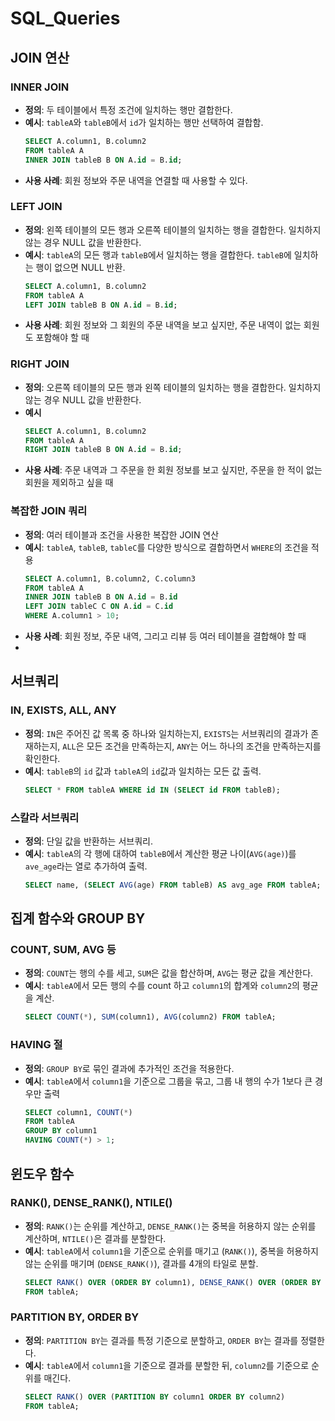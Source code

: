 # SQL_Queries

## JOIN 연산

### INNER JOIN
- **정의**: 두 테이블에서 특정 조건에 일치하는 행만 결합한다.
- **예시**: `tableA`와 `tableB`에서 `id`가 일치하는 행만 선택하여 결합함.
    ```sql
    SELECT A.column1, B.column2 
    FROM tableA A 
    INNER JOIN tableB B ON A.id = B.id;
    ```
- **사용 사례**: 회원 정보와 주문 내역을 연결할 때 사용할 수 있다.

### LEFT JOIN
- **정의**: 왼쪽 테이블의 모든 행과 오른쪽 테이블의 일치하는 행을 결합한다. 일치하지 않는 경우 NULL 값을 반환한다.
- **예시**: `tableA`의 모든 행과 `tableB`에서 일치하는 행을 결합한다. `tableB`에 일치하는 행이 없으면 NULL 반환.
    ```sql
    SELECT A.column1, B.column2 
    FROM tableA A 
    LEFT JOIN tableB B ON A.id = B.id;
    ```
- **사용 사례**: 회원 정보와 그 회원의 주문 내역을 보고 싶지만, 주문 내역이 없는 회원도 포함해야 할 때 

### RIGHT JOIN
- **정의**: 오른쪽 테이블의 모든 행과 왼쪽 테이블의 일치하는 행을 결합한다. 일치하지 않는 경우 NULL 값을 반환한다.
- **예시**
    ```sql
    SELECT A.column1, B.column2 
    FROM tableA A 
    RIGHT JOIN tableB B ON A.id = B.id;
    ```
- **사용 사례**: 주문 내역과 그 주문을 한 회원 정보를 보고 싶지만, 주문을 한 적이 없는 회원을 제외하고 싶을 때

### 복잡한 JOIN 쿼리
- **정의**: 여러 테이블과 조건을 사용한 복잡한 JOIN 연산
- **예시**: `tableA`, `tableB`, `tableC`를 다양한 방식으로 결합하면서 `WHERE`의 조건을 적용
    ```sql
    SELECT A.column1, B.column2, C.column3 
    FROM tableA A 
    INNER JOIN tableB B ON A.id = B.id
    LEFT JOIN tableC C ON A.id = C.id
    WHERE A.column1 > 10;
    ```
- **사용 사례**: 회원 정보, 주문 내역, 그리고 리뷰 등 여러 테이블을 결합해야 할 때
- 
## 서브쿼리

### IN, EXISTS, ALL, ANY
- **정의**: `IN`은 주어진 값 목록 중 하나와 일치하는지, `EXISTS`는 서브쿼리의 결과가 존재하는지, `ALL`은 모든 조건을 만족하는지, `ANY`는 어느 하나의 조건을 만족하는지를 확인한다.
- **예시**: `tableB`의 `id` 값과 `tableA`의 `id`값과 일치하는 모든 값 출력.
    ```sql
    SELECT * FROM tableA WHERE id IN (SELECT id FROM tableB);
    ```

### 스칼라 서브쿼리
- **정의**: 단일 값을 반환하는 서브쿼리.
- **예시**: `tableA`의 각 행에 대하여 `tableB`에서 계산한 평균 나이(`AVG(age)`)를 `ave_age`라는 열로 추가하여 출력.
    ```sql
    SELECT name, (SELECT AVG(age) FROM tableB) AS avg_age FROM tableA;
    ```

## 집계 함수와 GROUP BY

### COUNT, SUM, AVG 등
- **정의**: `COUNT`는 행의 수를 세고, `SUM`은 값을 합산하며, `AVG`는 평균 값을 계산한다.
- **예시**: `tableA`에서 모든 행의 수를 count 하고 `column1`의 합계와 `column2`의 평균을 계산.
    ```sql
    SELECT COUNT(*), SUM(column1), AVG(column2) FROM tableA;
    ```

### HAVING 절
- **정의**: `GROUP BY`로 묶인 결과에 추가적인 조건을 적용한다.
- **예시**: `tableA`에서 `column1`을 기준으로 그룹을 묶고, 그룹 내 행의 수가 1보다 큰 경우만 출력
    ```sql
    SELECT column1, COUNT(*) 
    FROM tableA 
    GROUP BY column1
    HAVING COUNT(*) > 1;
    ```

## 윈도우 함수

### RANK(), DENSE_RANK(), NTILE()
- **정의**: `RANK()`는 순위를 계산하고, `DENSE_RANK()`는 중복을 허용하지 않는 순위를 계산하며, `NTILE()`은 결과를 분할한다.
- **예시**: `tableA`에서 `column1`을 기준으로 순위를 매기고 (`RANK()`), 중복을 허용하지 않는 순위를 매기며 (`DENSE_RANK()`), 결과를 4개의 타일로 분할.
    ```sql
    SELECT RANK() OVER (ORDER BY column1), DENSE_RANK() OVER (ORDER BY column1), NTILE(4) OVER (ORDER BY column1) 
    FROM tableA;
    ```

### PARTITION BY, ORDER BY
- **정의**: `PARTITION BY`는 결과를 특정 기준으로 분할하고, `ORDER BY`는 결과를 정렬한다.
- **예시**: `tableA`에서 `column1`을 기준으로 결과를 분할한 뒤, `column2`를 기준으로 순위를 매긴다.
    ```sql
    SELECT RANK() OVER (PARTITION BY column1 ORDER BY column2) 
    FROM tableA;
    ```